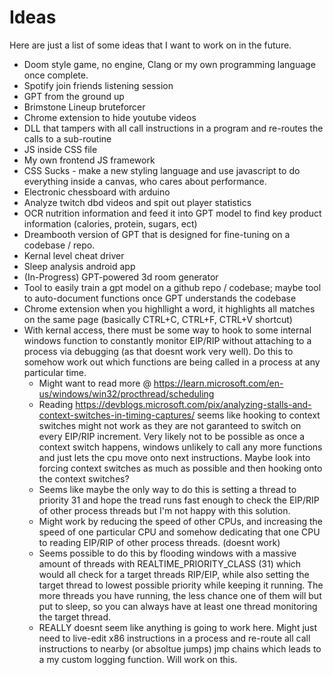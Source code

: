 # Ideas 

Here are just a list of some ideas that I want to work on in the future. 

* Doom style game, no engine, Clang or my own programming language once complete.
* Spotify join friends listening session
* GPT from the ground up
* Brimstone Lineup bruteforcer
* Chrome extension to hide youtube videos
* DLL that tampers with all call instructions in a program and re-routes the calls to a sub-routine
* JS inside CSS file
* My own frontend JS framework
* CSS Sucks - make a new styling language and use javascript to do everything inside a canvas, who cares about performance.
* Electronic chessboard with arduino
* Analyze twitch dbd videos and spit out player statistics
* OCR nutrition information and feed it into GPT model to find key product information (calories, protein, sugars, ect)
* Dreambooth version of GPT that is designed for fine-tuning on a codebase / repo.
* Kernal level cheat driver 
* Sleep analysis android app
* (In-Progress) GPT-powered 3d room generator
* Tool to easily train a gpt model on a github repo / codebase; maybe tool to auto-document functions once GPT understands the codebase
* Chrome extension when you highllight a word, it highlights all matches on the same page (basically CTRL+C, CTRL+F, CTRL+V shortcut)
* With kernal access, there must be some way to hook to some internal windows function to constantly monitor EIP/RIP without attaching to a process via debugging (as that doesnt work very well). Do this to somehow work out which functions are being called in a process at any particular time.
  * Might want to read more @ https://learn.microsoft.com/en-us/windows/win32/procthread/scheduling
  * Reading https://devblogs.microsoft.com/pix/analyzing-stalls-and-context-switches-in-timing-captures/ seems like hooking to context switches might not work as they are not garanteed to switch on every EIP/RIP increment. Very likely not to be possible as once a context switch happens, windows unlikely to call any more functions and just lets the cpu move onto next instructions. Maybe look into forcing context switches as much as possible and then hooking onto the context switches?
  * Seems like maybe the only way to do this is setting a thread to priority 31 and hope the tread runs fast enough to check the EIP/RIP of other process threads but I'm not happy with this solution. 
  * Might work by reducing the speed of other CPUs, and increasing the speed of one particular CPU and somehow dedicating that one CPU to reading EIP/RIP of other process threads. (doesnt work) 
  * Seems possible to do this by flooding windows with a massive amount of threads with REALTIME_PRIORITY_CLASS (31) which would all check for a target threads RIP/EIP, while also setting the target thread to lowest possible priority while keeping it running. The more threads you have running, the less chance one of them will but put to sleep, so you can always have at least one thread monitoring the target thread.
  * REALLY doesnt seem like anything is going to work here. Might just need to live-edit x86 instructions in a process and re-route all call instructions to nearby (or absoltue jumps) jmp chains which leads to a my custom logging function. Will work on this. 
